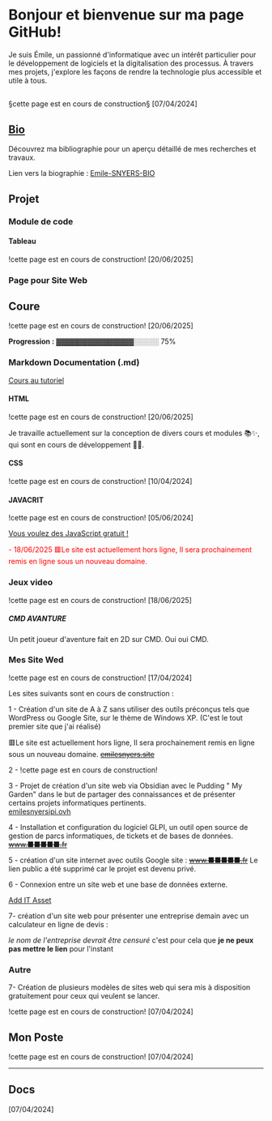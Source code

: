 # Bonjour et bienvenue sur ma page GitHub! 
Je suis Émile, un passionné d'informatique avec un intérêt particulier pour le développement de logiciels et la digitalisation des processus. 
À travers mes projets, j'explore les façons de rendre la technologie plus accessible et utile à tous. 
##
§cette page est en cours de construction§ [07/04/2024]

## [Bio](https://github.com/EmileSNYERS/EmileSNYERS/blob/main/Emile-SNYERS-BIO.md)
Découvrez ma bibliographie pour un aperçu détaillé de mes recherches et travaux.

Lien vers la biographie :   [Emile-SNYERS-BIO](https://github.com/EmileSNYERS/EmileSNYERS/blob/main/Emile-SNYERS-BIO.md)


## Projet 
### Module  de code 

#### Tableau 

!cette page est en cours de construction! [20/06/2025]

### Page pour Site Web

## Coure

!cette page est en cours de construction! [20/06/2025]


**Progression :** ▓▓▓▓▓▓▓▓▓▓▓▓▓▓▓░░░░░ 75%

### Markdown Documentation (.md)

[Cours au tutoriel](https://github.com/EmileSNYERS/EmileInnovationHub/blob/main/.github/tutorial%20and%20guide/Markdown/Guide%20Markdown.MD)


#### HTML
!cette page est en cours de construction! [20/06/2025]

Je travaille actuellement sur la conception de divers cours et modules 📚✨, qui sont en cours de développement 🚀💡.


#### CSS
!cette page est en cours de construction! [10/04/2024]

#### JAVACRIT
!cette page est en cours de construction! [05/06/2024]

[Vous voulez des JavaScript gratuit !](https://teepeehub.site/Sessions/invit%C3%A9/biblioth%C3%A8queJavaScript.html)


<div style="color: red;">- 18/06/2025 🟥Le site est actuellement hors ligne, Il sera prochainement remis en ligne sous un nouveau domaine.</div>


### Jeux video
!cette page est en cours de construction! [18/06/2025]
##### CMD AVANTURE
Un petit joueur d'aventure fait en 2D sur CMD. Oui oui CMD.

### Mes Site Wed
!cette page est en cours de construction! [17/04/2024]

Les sites suivants sont en cours de construction :

1 - Création d'un site de A à Z sans utiliser des outils préconçus tels que WordPress ou Google Site, sur le thème de Windows XP. (C'est le tout premier site que j'ai réalisé)

🟥Le site est actuellement hors ligne, Il sera prochainement remis en ligne sous un nouveau domaine.
~~[emilesnyers.site](https://www.teepeehub.site/)~~


2 - !cette page est en cours de construction!


3 - Projet de création d'un site web via Obsidian avec le Pudding " My Garden" dans le but de partager des connaissances et de présenter certains projets informatiques pertinents.  
[emilesnyersipi.ovh](https://www.emilesnyersipi.ovh/)

4 - Installation et configuration du logiciel GLPI, un outil open source de gestion de parcs informatiques, de tickets et de bases de données.
~~[www.■■■■■.fr]([https://www](https://www.teepeehub.site/))~~

5 - création d'un site internet avec outils Google site :
~~[www.■■■■■.fr]([https://www](https://www.teepeehub.site/))~~ Le lien public a été supprimé car le projet est devenu privé.

6 - Connexion entre un site web et une base de données externe.

[Add IT Asset](https://emilesnyers.tech/)

7- création d'un site web pour présenter une entreprise demain avec un calculateur en ligne de devis :

*le nom de l'entreprise devrait être censuré* c'est pour cela que **je ne peux pas mettre le lien** pour l'instant
### Autre

7- Création de plusieurs modèles de sites web qui sera mis à disposition gratuitement pour ceux qui veulent se lancer.


!cette page est en cours de construction! [07/04/2024]

## Mon Poste
!cette page est en cours de construction! [07/04/2024]


---
## Docs
<cette page est en cours de construction> [07/04/2024]
